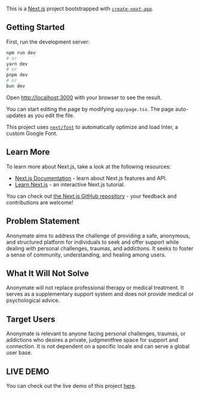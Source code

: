 This is a [Next.js](https://nextjs.org/) project bootstrapped with [`create-next-app`](https://github.com/vercel/next.js/tree/canary/packages/create-next-app).

## Getting Started

First, run the development server:

```bash
npm run dev
# or
yarn dev
# or
pnpm dev
# or
bun dev
```

Open [http://localhost:3000](http://localhost:3000) with your browser to see the result.

You can start editing the page by modifying `app/page.tsx`. The page auto-updates as you edit the file.

This project uses [`next/font`](https://nextjs.org/docs/basic-features/font-optimization) to automatically optimize and load Inter, a custom Google Font.

## Learn More

To learn more about Next.js, take a look at the following resources:

- [Next.js Documentation](https://nextjs.org/docs) - learn about Next.js features and API.
- [Learn Next.js](https://nextjs.org/learn) - an interactive Next.js tutorial.

You can check out [the Next.js GitHub repository](https://github.com/vercel/next.js/) - your feedback and contributions are welcome!



## Problem Statement
Anonymate aims to address the challenge of providing a safe, anonymous, and structured platform for individuals to seek and offer support while dealing with personal challenges, traumas, and addictions. It seeks to foster a sense of community, understanding, and healing among users.

## What It Will Not Solve 
Anonymate will not replace professional therapy or medical treatment. It serves as a supplementary support system and does not provide medical or psychological advice.

## Target Users
Anonymate is relevant to anyone facing personal challenges, traumas, or addictions who desires a private, judgmentfree space for support and connection. It is not dependent on a specific locale and can serve a global user base.




## LIVE DEMO

You can check out the live demo of this project [here](https://anonymous-mate-beige.vercel.app/sign-in).
